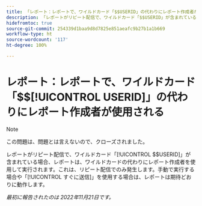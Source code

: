 ```yaml
---
title: 「レポート：レポートで、ワイルドカード「$$USERID」の代わりにレポート作成者が使用される」
description: 「レポートがリピート配信で、ワイルドカード「$$USERID」が含まれている場合、レポートは、ワイルドカードの代わりにレポート作成者を使用して実行されます。これは、リピート配信でのみ発生します。手動で実行する場合や「すぐに送信」を使用する場合は、レポートは期待どおりに動作します。」
hidefromtoc: true
source-git-commit: 254339d1baa9d8d7825e851aeafc9b27b1a1b669
workflow-type: ht
source-wordcount: '117'
ht-degree: 100%

---
```



# レポート：レポートで、ワイルドカード「$$[!UICONTROL USERID]」の代わりにレポート作成者が使用される

>[!NOTE]
>
>この問題は、問題とは言えないので、クローズされました。

レポートがリピート配信で、ワイルドカード「[!UICONTROL $$USERID]」が含まれている場合、レポートは、ワイルドカードの代わりにレポート作成者を使用して実行されます。これは、リピート配信でのみ発生します。手動で実行する場合や「[!UICONTROL すぐに送信]」を使用する場合は、レポートは期待どおりに動作します。

_最初に報告されたのは 2022年11月21日です。_

